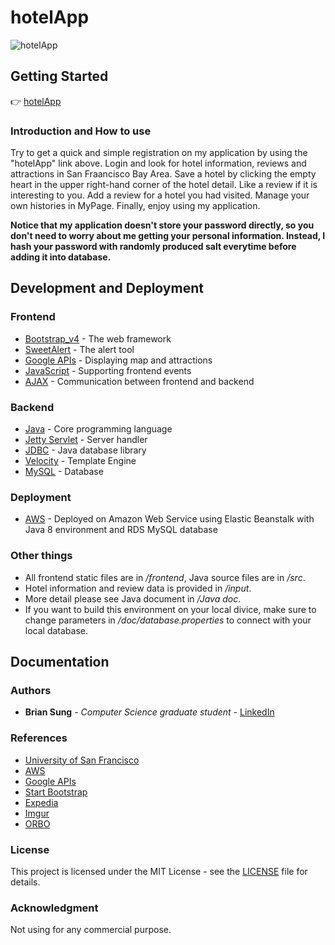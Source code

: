 # hotelApp

![hotelApp](https://i.imgur.com/BhSRHEz.jpg)

## Getting Started

:point_right: [hotelApp](http://hotelapp.us-east-2.elasticbeanstalk.com/index)

### Introduction and How to use

Try to get a quick and simple registration on my application by using the "hotelApp" link above. Login and look for hotel information, reviews and attractions in San Fraancisco Bay Area. Save a hotel by clicking the empty heart in the upper right-hand corner of the hotel detail. Like a review if it is interesting to you. Add a review for a hotel you had visited. Manage your own histories in MyPage. Finally, enjoy using my application.

**Notice that my application doesn't store your password directly, so you don't need to worry about me getting your personal information. Instead, I hash your password with randomly produced salt everytime before adding it into database.**

## Development and Deployment

### Frontend

* [Bootstrap_v4](https://getbootstrap.com/) - The web framework
* [SweetAlert](https://lipis.github.io/bootstrap-sweetalert/) - The alert tool
* [Google APIs](https://developers.google.com/maps/) - Displaying map and attractions
* [JavaScript](https://www.javascript.com/) - Supporting frontend events
* [AJAX](https://www.w3schools.com/xml/ajax_intro.asp) - Communication between frontend and backend

### Backend

* [Java](https://www.oracle.com/java/index.html) - Core programming language
* [Jetty Servlet](http://www.eclipse.org/jetty/) - Server handler
* [JDBC](http://www.oracle.com/technetwork/java/javase/jdbc/index.html) - Java database library
* [Velocity](http://velocity.apache.org/) - Template Engine
* [MySQL](https://www.mysql.com/) - Database

### Deployment

* [AWS](https://aws.amazon.com/) - Deployed on Amazon Web Service using Elastic Beanstalk with Java 8 environment and RDS MySQL database

### Other things

* All frontend static files are in */frontend*, Java source files are in */src*.
* Hotel information and review data is provided in */input*.
* More detail please see Java document in */Java doc*.
* If you want to build this environment on your local divice, make sure to change parameters in */doc/database.properties* to connect with your local database.

## Documentation

### Authors

* **Brian Sung** - *Computer Science graduate student* - [LinkedIn](https://www.linkedin.com/in/brianisadog/)

### References
* [University of San Francisco](https://www.usfca.edu/)
* [AWS](https://aws.amazon.com/)
* [Google APIs](https://developers.google.com/maps/)
* [Start Bootstrap](https://startbootstrap.com/)
* [Expedia](https://www.expedia.com/Activities)
* [Imgur](https://imgur.com/)
* [ORBO](https://imgur.com/gallery/zthrchM)

### License

This project is licensed under the MIT License - see the [LICENSE](LICENSE) file for details.

### Acknowledgment

Not using for any commercial purpose. 
